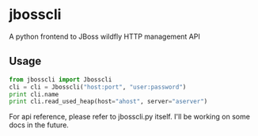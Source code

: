 jbosscli
========

A python frontend to JBoss wildfly  HTTP management API

Usage
-----

```python
from jbosscli import Jbosscli
cli = cli = Jbosscli("host:port", "user:password")
print cli.name
print cli.read_used_heap(host="ahost", server="aserver")
```

For api reference, please refer to jbosscli.py itself. I'll be working on some docs in the future.
